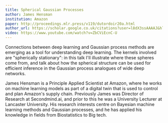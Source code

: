```yaml
---
title: Spherical Gaussian Processes
author: James Hensman
institution: Amazon
paper: http://proceedings.mlr.press/v119/dutordoir20a.html
author_url: https://scholar.google.co.uk/citations?user=l8dX3ssAAAAJ&hl=en
video: https://www.youtube.com/watch?v=ZbCViEcnC-U
---
```


Connections between deep learning and Gaussian process methods are emerging as a tool for understanding deep learning. The kernels involved are "spherically stationary": in this talk I'll illustrate where these spheres come from, and talk about how the spherical structure can be used for efficient inference in the Gaussian process analogues of wide deep networks. 

James Hensman is a Principle Applied Scientist at Amazon, where he works on machine learning models as part of a digital twin that is used to control and plan Amazon's supply chain. Previously James was Director of Research at Secondmind.ai, and prior to this he was a University Lecturer at Lancaster University. His research interests centre on Bayesian machine learning methods and Gaussian processes, and he has applied his knowledge in fields from Biostatistics to Big tech. 
